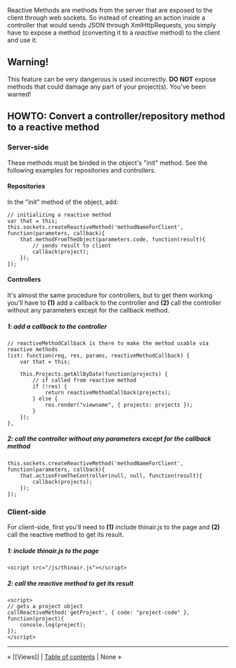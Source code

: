 Reactive Methods are methods from the server that are exposed to the client through web sockets. So instead of creating an action inside a controller that would sends JSON through XmlHttpRequests, you simply have to expose a method (converting it to a _reactive_ method) to the client and use it.

## Warning!
This feature can be very dangerous is used incorrectly. **DO NOT** expose methods that could damage any part of your project(s). You've been warned!

## HOWTO: Convert a controller/repository method to a reactive method

### Server-side
These methods must be binded in the object's "init" method. See the following examples for repositories and controllers.

#### Repositories

In the "init" method of the object, add:

	// initializing a reactive method
	var that = this;
	this.sockets.createReactiveMethod('methodNameForClient', function(parameters, callback){
		that.methodFromTheObject(parameters.code, function(result){
			// sends result to client
			callback(project);
		});
	});

#### Controllers

It's almost the same procedure for controllers, but to get them working you'll have to **(1)** add a callback to the controller and **(2)** call the controller without any parameters except for the callback method.

##### 1: add a callback to the controller

	// reactiveMethodCallback is there to make the method usable via reactive methods
	list: function(req, res, params, reactiveMethodCallback) {
		var that = this;

		this.Projects.getAllByDate(function(projects) {
			// if called from reactive method
			if (!res) {
				return reactiveMethodCallback(projects);
			} else {
				res.render("viewname", { projects: projects });
			}
		});
	},

##### 2: call the controller without any parameters except for the callback method

	this.sockets.createReactiveMethod('methodNameForClient', function(parameters, callback){
		that.actionFromTheController(null, null, function(result){
			callback(projects);        
		});
	});


### Client-side

For client-side, first you'll need to **(1)** include thinair.js to the page and **(2)** call the reactive method to get its result.

##### 1: include thinair.js to the page

	<script src="/js/thinair.js"></script>

##### 2: call the reactive method to get its result

	<script>
	// gets a project object
	callReactiveMethod('getProject', { code: "project-code" }, function(project){
		console.log(project);
	});
	</script>

***

« [[Views]] | [Table of contents](https://github.com/tbergeron/ThinAir/wiki) | None »